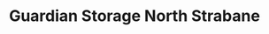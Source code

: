 ---
title: "Guardian Storage North Strabane"
url: /canonsburg/guardian-storage-north-strabane/
shop: storage rental
---